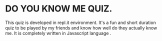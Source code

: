 # DO YOU KNOW ME QUIZ.
This quiz is developed in repl.it environment. It's a fun and short duration quiz to be played by my friends and know how well do they actually know me. It is completely written in Javascript language .
